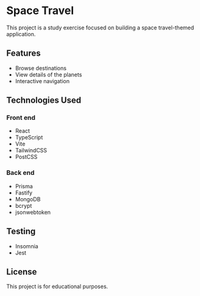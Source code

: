 # Space Travel

This project is a study exercise focused on building a space travel-themed application.

## Features

- Browse destinations
- View details of the planets
- Interactive navigation

## Technologies Used

### Front end

- React
- TypeScript
- Vite
- TailwindCSS
- PostCSS

### Back end

- Prisma
- Fastify
- MongoDB
- bcrypt
- jsonwebtoken

## Testing

- Insomnia
- Jest

## License

This project is for educational purposes.